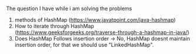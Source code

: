 The question I have while i am solving the problems
1. methods of HashMap (https://www.javatpoint.com/java-hashmap)
2. How to iterate through HashMap (https://www.geeksforgeeks.org/traverse-through-a-hashmap-in-java/)
3. Does HashMap Follows insertion order
   -> No, HashMap doesnt maintain insertion order, for that we should use "LinkedHashMap".